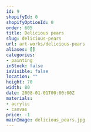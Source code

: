 ```yaml
---
id: 9
shopifyId: 0
shopifyOptionId: 0
order: 605
title: Delicious pears
slug: delicious-pears
url: art-works/delicious-pears
aliases: []
categories:
- painting
inStock: false
isVisible: false
location: ""
height: 70
width: 80
date: 2008-01-01T00:00:00Z
materials:
- acrylic
- canvas
price: -1
mainImage: delicious_pears.jpg
---
```


